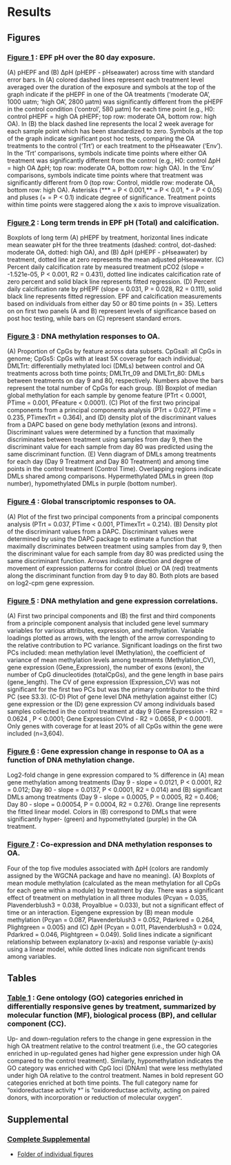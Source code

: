 

# Results

## Figures 
### [Figure 1](https://github.com/epigeneticstoocean/AE17_Cvirginica_MolecularResponse/blob/master/results/manuscript/figures/Figure1/figure1.pdf) : EPF pH over the 80 day exposure.  
(A) pHEPF and (B) ΔpH (pHEPF - pHseawater) across time with standard error bars. In (A) colored dashed lines represent each treatment level averaged over the duration of the exposure and symbols at the top of the graph indicate if the pHEPF in one of the OA treatments (‘moderate OA’, 1000 uatm; ‘high OA’, 2800 μatm) was significantly different from the pHEPF in the control condition (‘control’, 580 μatm) for each time point (e.g., H0: control pHEPF = high OA pHEPF; top row: moderate OA, bottom row: high OA). In (B) the black dashed line represents the local 2 week average for each sample point which has been standardized to zero. Symbols at the top of the graph indicate significant post hoc tests, comparing the OA treatments to the control (‘Trt’) or each treatment to the pHseawater (‘Env’). In the ‘Trt’ comparisons, symbols indicate time points where either OA treatment was significantly different from the control (e.g., H0: control ΔpH = high OA ΔpH; top row: moderate OA, bottom row: high OA). In the ‘Env’ comparisons, symbols indicate time points where that treatment was significantly different from 0 (top row: Control, middle row: moderate OA, bottom row: high OA). Asterisks (*** = P < 0.001,** = P < 0.01, * = P < 0.05) and pluses (+ = P < 0.1) indicate degree of significance. Treatment points within time points were staggered along the x axis to improve visualization.

### [Figure 2](https://github.com/epigeneticstoocean/AE17_Cvirginica_MolecularResponse/blob/master/results/manuscript/figures/Figure2/Figure2.pdf) : Long term trends in EPF pH (Total) and calcification. 
Boxplots of long term (A) pHEPF by treatment, horizontal lines indicate mean seawater pH for the three treatments (dashed: control, dot-dashed: moderate OA, dotted: high OA), and (B) ΔpH (pHEPF - pHseawater)  by treatment, dotted line at zero represents the mean adjusted pHseawater. (C) Percent daily calcification rate by measured treatment pCO2 (slope = -1.521e-05, P < 0.001, R2  = 0.431), dotted line indicates calcification rate of zero percent and solid black line represents fitted regression. (D) Percent daily calcification rate by pHEPF (slope = 0.031, P = 0.028, R2 =  0.111), solid black line represents fitted regression. EPF and calcification measurements based on individuals from either day 50 or 80 time points (n = 35). Letters on on first two panels (A and B) represent levels of significance based on post hoc testing, while bars on (C) represent standard errors.
### [Figure 3](https://github.com/epigeneticstoocean/AE17_Cvirginica_MolecularResponse/blob/master/results/manuscript/figures/Figure3/Figure3.pdf) : DNA methylation responses to OA. 
(A) Proportion of CpGs by feature across data subsets. CpGsall: all CpGs in genome; CpGs5: CpGs with at least 5X coverage for each individual; DMLTrt: differentially methylated loci (DMLs) between control and OA treatments across both time points; DMLTrt_09 and DMLTrt_80: DMLs between treatments on day 9 and 80, respectively. Numbers above the bars represent the total number of CpGs for each group. (B) Boxplot of median global methylation for each sample by genome feature (PTrt < 0.0001, PTime = 0.001, PFeature < 0.0001). (C) Plot of the first two principal components from a principal components analysis (PTrt = 0.027, PTime = 0.235, PTimexTrt = 0.364), and (D) density plot of the discriminant values from a DAPC based on gene body methylation (exons and introns). Discriminant values were determined by a function that maximally discriminates between treatment using samples from day 9, then the discriminant value for each sample from day 80 was predicted using the same discriminant function. (E) Venn diagram of DMLs among treatments for each day (Day 9 Treatment and Day 80 Treatment) and among time points in the control treatment (Control Time). Overlapping regions indicate DMLs shared among comparisons. Hypermethylated DMLs in green (top number), hypomethylated DMLs in purple (bottom number).
### [Figure 4](https://github.com/epigeneticstoocean/AE17_Cvirginica_MolecularResponse/blob/master/results/manuscript/figures/Figure4/Figure4.pdf) : Global transcriptomic responses to OA. 
(A) Plot of the first two principal components from a principal components analysis (PTrt = 0.037, PTime < 0.001, PTimexTrt = 0.214). (B) Density plot of the discriminant values from a DAPC. Discriminant values were determined by using the DAPC package to estimate a function that maximally discriminates between treatment using samples from day 9, then the discriminant value for each sample from day 80 was predicted using the same discriminant function. Arrows indicate direction and degree of movement of expression patterns for control (blue) or OA (red) treatments along the discriminant function from day 9 to day 80. Both plots are based on log2-cpm gene expression.
### [Figure 5](https://github.com/epigeneticstoocean/AE17_Cvirginica_MolecularResponse/blob/master/results/manuscript/figures/Figure5/Figure5.pdf) : DNA methylation and gene expression correlations. 
(A) First two principal components and (B) the first and third components from a principle component analysis that included gene level summary variables for various attributes, expression, and methylation. Variable loadings plotted as arrows, with the length of the arrow corresponding to the relative contribution to PC variance. Significant loadings on the first two PCs included: mean methylation level (Methylation), the coefficient of variance of mean methylation levels among treatments (Methylation_CV), gene expression (Gene_Expression), the number of exons (exon), the number of CpG dinucleotides (totalCpGs), and the gene length in base pairs (gene_length). The CV of gene expression (Expression_CV) was not significant for the first two PCs but was the primary contributor to the third PC (see S3.3). (C-D) Plot of gene level DNA methylation against either (C) gene expression or the (D) gene expression CV among individuals based samples collected in the control treatment at day 9 (Gene Expression - R2 = 0.0624  , P < 0.0001; Gene Expression CVInd - R2 = 0.0658, P < 0.0001). Only genes with coverage for at least 20% of all CpGs within the gene were included (n=3,604).
### [Figure 6](https://github.com/epigeneticstoocean/AE17_Cvirginica_MolecularResponse/blob/master/results/manuscript/figures/Figure6/Figure6.pdf) : Gene expression change in response to OA as a function of DNA methylation change. 
Log2-fold change in gene expression compared to % difference in (A) mean gene methylation among treatments (Day 9 - slope = 0.0121, P < 0.0001, R2 = 0.012; Day 80 - slope = 0.0137, P < 0.0001, R2 = 0.014) and (B) significant DMLs among treatments (Day 9 - slope = 0.0005, P = 0.0005, R2 = 0.406; Day 80 - slope = 0.00054, P = 0.0004, R2 = 0.276). Orange line represents the fitted linear model. Colors in (B) correspond to DMLs that were significantly hyper- (green) and hypomethylated (purple) in the OA treatment.
### [Figure 7](https://github.com/epigeneticstoocean/AE17_Cvirginica_MolecularResponse/blob/master/results/manuscript/figures/Figure7/Figure7.pdf) : Co-expression and DNA methylation responses to OA. 
Four of the top five modules associated with ΔpH (colors are randomly assigned by the WGCNA package and have no meaning). (A) Boxplots of mean module methylation (calculated as the mean methylation for all CpGs for each gene within a module) by treatment by day. There was a significant effect of treatment on methylation in all three modules (Pcyan = 0.035, Plavenderblush3 = 0.038, Proyalblue = 0.033), but not a significant effect of time or an interaction. Eigengene expression by (B) mean module methylation (Pcyan = 0.087, Plavenderblush3 = 0.052, Pdarkred = 0.264, Plightgreen = 0.005) and (C) ΔpH (Pcyan = 0.011, Plavenderblush3 = 0.024, Pdarkred = 0.046, Plightgreen = 0.049). Solid lines indicate a significant relationship between explanatory (x-axis) and response variable (y-axis) using a linear model, while dotted lines indicate non significant trends among variables.

## Tables 

### [Table 1](https://github.com/epigeneticstoocean/AE17_Cvirginica_MolecularResponse/blob/master/results/manuscript/table/Table_1.pdf) : Gene ontology (GO) categories enriched in differentially responsive genes by treatment, summarized by molecular function (MF), biological process (BP), and cellular component (CC). 
Up- and down-regulation refers to the change in gene expression in the high OA treatment relative to the control treatment (i.e., the GO categories enriched in up-regulated genes had higher gene expression under high OA compared to the control treatment). Similarly, hypomethylation indicates the GO category was enriched with CpG loci (DNAm) that were less methylated under high OA relative to the control treatment. Names in bold represent GO categories enriched at both time points. The full category name for “oxidoreductase activity *” is “oxidoreductase activity, acting on paired donors, with incorporation or reduction of molecular oxygen”.


## Supplemental

### [Complete Supplemental](https://github.com/epigeneticstoocean/AE17_Cvirginica_MolecularResponse/blob/master/results/manuscript/Supp/Supplemental_Methods_Data.pdf)

* [Folder of individual figures](https://github.com/epigeneticstoocean/AE17_Cvirginica_MolecularResponse/tree/master/results/manuscript/Supp)


